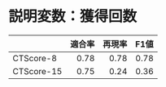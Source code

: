 # 説明変数：獲得回数
| | 適合率 | 再現率 | F1値 |
| :-- | --: | --: | --: |
| CTScore-8 | 0.78 | 0.78 | 0.78 |
| CTScore-15 | 0.75 | 0.24 | 0.36 |

